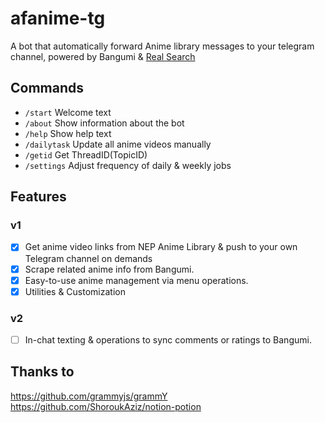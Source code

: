 # afanime-tg

A bot that automatically forward Anime library messages to your telegram channel, powered by Bangumi & [Real Search](https://search.acgn.es/)

## Commands 

* `/start` Welcome text
* `/about` Show information about the bot
* `/help` Show help text
* `/dailytask`  Update all anime videos manually
* `/getid` Get ThreadID(TopicID) 
* `/settings` Adjust  frequency of daily & weekly jobs

## Features

### v1

* [x] Get anime video links from NEP Anime Library & push to your own Telegram channel on demands 
* [x] Scrape related anime info from Bangumi.
* [x] Easy-to-use anime management via menu operations.
* [x] Utilities & Customization  

### v2

* [ ]  In-chat texting & operations to sync comments or ratings to Bangumi. 

## Thanks to

<https://github.com/grammyjs/grammY>
<https://github.com/ShoroukAziz/notion-potion>



